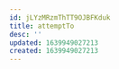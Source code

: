 ```yaml
---
id: jLYzMRzmThTT9OJBFKduk
title: attemptTo
desc: ''
updated: 1639949027213
created: 1639949027213
---
```


